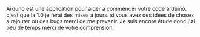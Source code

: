 Arduno est une application pour aider a commencer votre code arduino. c'est que la 1.0 je ferai des mises a jours. si vous avez des idées de choses a rajouter ou des bugs merci de me prevenir.
Je suis encore étude donc j'ai peu de temps merci de votre comprension.
